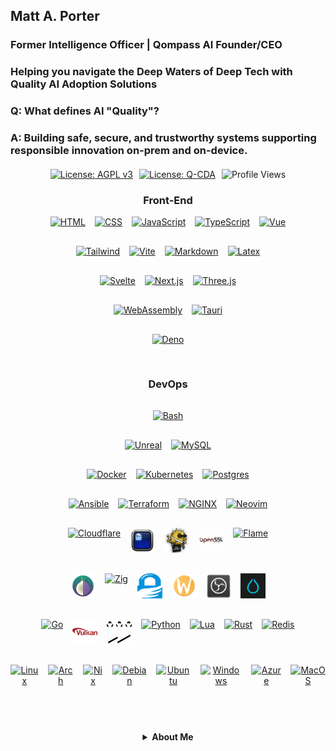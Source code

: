 <!--Copyright (C) 2025 Qompass AI, All rights reserved-->
<h2>Matt A. Porter</h2>

<h3>Former Intelligence Officer | Qompass AI Founder/CEO</h3>

<h3>Helping you navigate the Deep Waters of Deep Tech with Quality AI Adoption Solutions</h3>

<!-- [![Quality AI: Safe, Secure & Trustworthy](assets/images/mlkem-visualization.png)](https://phaedrusflow.github.io/phaedrusflow/diagrams/mlkem/) -->

<h3>Q: What defines AI "Quality"?</h3>

<h3>A: Building safe, secure, and trustworthy systems supporting responsible innovation on-prem and on-device.</h3>

<div style="display: flex; justify-content: center; gap: 10px; flex-wrap: wrap; margin: 20px 0;">
  <a href="https://www.gnu.org/licenses/agpl-3.0">
    <img src="https://img.shields.io/badge/License-AGPL%20v3-blue.svg" alt="License: AGPL v3">
  </a>
  <a href="./LICENSE-QCDA">
    <img src="https://img.shields.io/badge/license-Q--CDA-lightgrey.svg" alt="License: Q-CDA">
  </a>
  <img src="https://komarev.com/ghpvc/?username=phaedrusflow" alt="Profile Views">
</div>

<div align="center">

<h3 align="center">Front-End</h3>

<div class="tech-pyramid" style="display: flex; flex-direction: column; align-items: center; gap: 15px;">
  
  <div class="icon-row" style="display: flex; justify-content: center; gap: 15px; margin-bottom: 15px;">
  <a href="https://github.com/qompassai/html" class="icon-link">
    <img src="https://skillicons.dev/icons?i=html" alt="HTML" width="40" height="40" title="HTML"/>
  </a>
  <a href="https://github.com/qompassai/css" class="icon-link">
    <img src="https://skillicons.dev/icons?i=css" alt="CSS" width="40" height="40" title="CSS"/>
  </a>
  <a href="https://github.com/qompassai/javascript" class="icon-link">
    <img src="https://skillicons.dev/icons?i=js" alt="JavaScript" width="40" height="40" title="JavaScript"/>
  </a>
  <a href="https://github.com/qompassai/typescript" class="icon-link">
    <img src="https://skillicons.dev/icons?i=ts" alt="TypeScript" width="40" height="40" title="TypeScript"/>
  </a>
  <a href="https://github.com/qompassai/vue" class="icon-link">
    <img src="https://skillicons.dev/icons?i=vue" alt="Vue" width="40" height="40" title="Vue"/>
  </a>
</div>

  <div class="icon-row" style="display: flex; justify-content: center; gap: 15px; margin-bottom: 15px;">
  <a href="https://github.com/qompassai/tailwind" class="icon-link">
    <img src="https://skillicons.dev/icons?i=tailwind" alt="Tailwind" width="40" height="40" title="Tailwind"/>
  </a>
  <a href="https://github.com/qompassai/vite" class="icon-link">
    <img src="https://skillicons.dev/icons?i=vite" alt="Vite" width="40" height="40" title="Vite"/>
  </a>
  <a href="https://github.com/qompassai/markdown" class="icon-link">
    <img src="https://skillicons.dev/icons?i=md" alt="Markdown" width="40" height="40" title="Markdown"/>
  </a>
  <a href="https://github.com/qompassai/latex" class="icon-link">
    <img src="https://skillicons.dev/icons?i=latex" alt="Latex" width="40" height="40" title="Latex"/>
  </a>
</div>
  
 <div class="icon-row" style="display: flex; justify-content: center; gap: 15px; margin-bottom: 15px;">
  <a href="https://github.com/qompassai/svelte" class="icon-link">
    <img src="https://skillicons.dev/icons?i=svelte" alt="Svelte" width="40" height="40" title="Svelte"/>
  </a>
  <a href="https://github.com/qompassai/nextjs" class="icon-link">
    <img src="https://skillicons.dev/icons?i=nextjs" alt="Next.js" width="40" height="40" title="Next.js"/>
  </a>
  <a href="https://github.com/qompassai/threejs" class="icon-link">
    <img src="https://skillicons.dev/icons?i=threejs" alt="Three.js" width="40" height="40" title="Three.js"/>
  </a>
</div>

<div class="icon-row" style="display: flex; justify-content: center; gap: 15px; margin-bottom: 15px;">
  <a href="https://github.com/qompassai/wasm" class="icon-link">
    <img src="https://skillicons.dev/icons?i=wasm" alt="WebAssembly" width="40" height="40" title="WebAssembly"/>
  </a>
  <a href="https://github.com/qompassai/tauri" class="icon-link">
    <img src="https://skillicons.dev/icons?i=tauri" alt="Tauri" width="40" height="40" title="Tauri"/>
  </a>
</div>

<div class="icon-row" style="display: flex; justify-content: center; gap: 15px; margin-bottom: 15px;">
  <a href="https://github.com/qompassai/deno" class="icon-link">
    <img src="https://skillicons.dev/icons?i=deno" alt="Deno" width="40" height="40" title="Deno"/>
  </a>
</div>

<h3 align="center">DevOps</h3>

<div class="icon-row" style="display: flex; justify-content: center; gap: 15px; margin-bottom: 15px;">
  <a href="https://github.com/qompassai/shell" class="icon-link">
    <img src="https://skillicons.dev/icons?i=bash" alt="Bash" width="40" height="40" title="Bash"/>
  </a>
</div>

<div class="icon-row" style="display: flex; justify-content: center; gap: 15px; margin-bottom: 15px;">
  <a href="https://github.com/qompassai/containers" class="icon-link">
    <img src="https://skillicons.dev/icons?i=unreal" alt="Unreal" width="40" height="40" title="Unreal"/>
  </a>
  <a href="https://github.com/qompassai/mysql" class="icon-link">
    <img src="https://skillicons.dev/icons?i=mysql" alt="MySQL" width="40" height="40" title="MySQL"/>
  </a>
</div>

<div class="icon-row" style="display: flex; justify-content: center; gap: 15px; margin-bottom: 15px;">
  <a href="https://github.com/qompassai/containers" class="icon-link">
    <img src="https://skillicons.dev/icons?i=docker" alt="Docker" width="40" height="40" title="Docker"/>
  </a>
  <a href="https://github.com/qompassai/k8s" class="icon-link">
    <img src="https://skillicons.dev/icons?i=kubernetes" alt="Kubernetes" width="40" height="40" title="Kubernetes"/>
  </a>
  <a href="https://github.com/qompassai/psql" class="icon-link">
    <img src="https://skillicons.dev/icons?i=postgres" alt="Postgres" width="40" height="40" title="Postgres"/>
  </a>
</div>

<div class="icon-row" style="display: flex; justify-content: center; gap: 15px; margin-bottom: 15px;">
  <a href="https://github.com/qompassai/ansible" class="icon-link">
    <img src="https://skillicons.dev/icons?i=ansible" alt="Ansible" width="40" height="40" title="Ansible"/>
  </a>
  <a href="https://github.com/qompassai/terraform" class="icon-link">
    <img src="https://skillicons.dev/icons?i=terraform" alt="Terraform" width="40" height="40" title="Terraform"/>
  </a>
  <a href="https://github.com/qompassai/nginx" class="icon-link">
    <img src="https://skillicons.dev/icons?i=nginx" alt="NGINX" width="40" height="40" title="NGINX"/>
  </a>
  <a href="https://github.com/qompassai/Diver" class="icon-link">
    <img src="https://skillicons.dev/icons?i=neovim" alt="Neovim" width="40" height="40" title="Neovim"/>
  </a>
</div>

<div class="icon-row" style="display: flex; justify-content: center; gap: 15px; margin-bottom: 15px;">
  <a href="https://github.com/qompassai/qai" class="icon-link">
    <img src="https://skillicons.dev/icons?i=cloudflare" alt="Cloudflare" width="40" height="40" title="Cloudflare"/>
  </a>
  <a href="https://github.com/qompassai/shell" class="icon-link">
    <img src="assets/icons/ghostty.svg" alt="Ghostty" width="40" height="40" title="Ghostty"/>
  </a>
  <a href="https://github.com/qompassai/qssh" class="icon-link">
    <img src="assets/icons/openssh.svg" alt="OpenSSH" width="40" height="40" title="OpenSSH"/>
  </a>
  <a href="https://github.com/qompassai/qssl" class="icon-link">
    <img src="assets/icons/openssl.svg" alt="OpenSSL" width="40" height="40" title="OpenSSL"/>
  </a>
  <a href="https://github.com/qompassai/mojo" class="icon-link">
  <img src="https://cdn.iconduck.com/emojis/37553/fire.svg" alt="Flame" width="40" height="40" title="Mojo"/>
  </a>
</div>

<div class="icon-row" style="display: flex; justify-content: center; gap: 15px; margin-bottom: 15px;">
  <a href="https://github.com/qompassai/Tor" class="icon-link">
    <img src="assets/icons/tor.svg" alt="Tor" width="40" height="40" title="Tor"/>
  </a>
  <a href="https://github.com/qompassai/Zig" class="icon-link">
    <img src="https://skillicons.dev/icons?i=zig" alt="Zig" width="40" height="40" title="Zig"/>
  </a>
  <a href="https://github.com/qompassai/qpg" class="icon-link">
    <img src="assets/icons/gnupg.svg" alt="GnuPG" width="40" height="40" title="GnuPG"/>
  </a>
  <a href="https://github.com/qompassai/wayland" class="icon-link">
    <img src="assets/icons/wayland.svg" alt="Wayland" width="40" height="40" title="Wayland"/>
  </a>
  <a href="https://github.com/qompassai/obs" class="icon-link">
    <img src="assets/icons/obs-studio.svg" alt="OBS" width="40" height="40" title="OBS"/>
  </a>
  <a href="https://github.com/qompassai/Hyprland" class="icon-link">
    <img src="assets/icons/hyprland.svg" alt="Hyprland" width="40" height="40" title="Hyprland"/>
  </a>
</div>

<div class="icon-row" style="display: flex; justify-content: center; gap: 15px; margin-bottom: 15px;">
  <a href="https://github.com/qompassai/Go" class="icon-link">
    <img src="https://skillicons.dev/icons?i=go" alt="Go" width="40" height="40" title="Go"/>
  </a>
  <a href="https://github.com/qompassai/Vulkan" class="icon-link">
    <img src="assets/icons/vulkan.svg" alt="Vulkan" width="40" height="40" title="Vulkan"/>
  </a>
  <a href="https://github.com/qompassai/pipewire" class="icon-link">
    <img src="assets/icons/pipewire.svg" alt="Pipewire" width="40" height="40" title="Pipewire"/>
  </a><a href="https://github.com/qompassai/Python" class="icon-link">
  <img src="https://skillicons.dev/icons?i=python" alt="Python" width="40" height="40" title="Python"/>
  </a>
  <a href="https://github.com/qompassai/Lua" class="icon-link">
    <img src="https://skillicons.dev/icons?i=lua" alt="Lua" width="40" height="40" title="Lua"/>
  </a>
  <a href="https://github.com/qompassai/Rust" class="icon-link">
    <img src="https://skillicons.dev/icons?i=rust" alt="Rust" width="40" height="40" title="Rust"/>
  </a>
  <a href="https://github.com/qompassai/valkey" class="icon-link">
    <img src="https://skillicons.dev/icons?i=redis" alt="Redis" width="40" height="40" title="Redis"/>
  </a>
</div>
<div class="icon-row" style="display: flex; justify-content: center; gap: 15px; margin-bottom: 15px;">
  <a href="https://github.com/qompassai/linux" class="icon-link">
    <img src="https://skillicons.dev/icons?i=linux" alt="Linux" width="40" height="40" title="Linux"/>
  </a>
  <a href="https://github.com/qompassai/arch" class="icon-link">
    <img src="https://skillicons.dev/icons?i=arch" alt="Arch" width="40" height="40" title="Arch"/>
  </a>
  <a href="https://github.com/qompassai/nix" class="icon-link">
    <img src="https://skillicons.dev/icons?i=nix" alt="Nix" width="40" height="40" title="Nix"/>
  </a>
  <a href="https://github.com/qompassai/debian" class="icon-link">
    <img src="https://skillicons.dev/icons?i=debian" alt="Debian" width="40" height="40" title="Debian"/>
  </a>
  <a href="https://github.com/qompassai/ubuntu" class="icon-link">
    <img src="https://skillicons.dev/icons?i=ubuntu" alt="Ubuntu" width="40" height="40" title="Ubuntu"/>
  </a>
  <a href="https://github.com/qompassai/windows" class="icon-link">
    <img src="https://skillicons.dev/icons?i=windows" alt="Windows" width="40" height="40" title="Windows"/>
  </a>
  <a href="https://github.com/qompassai/azure" class="icon-link">
    <img src="https://skillicons.dev/icons?i=azure" alt="Azure" width="40" height="40" title="Azure"/>
  </a>
  <a href="https://github.com/qompassai/apple" class="icon-link">
    <img src="https://skillicons.dev/icons?i=apple" alt="MacOS" width="40" height="40" title="MacOS"/>
  </a>
</div>

<p></p>
<details id="Contact">
  <summary><strong>About Me</strong></summary>

 <div align="center">
  <p>Matthew A. Porter<br>
  <sup></sup>Qompass AI, Spokane, WA</p>

  <a href="mailto:&#109;&#97;&#112;&#64;&#113;&#111;&#109;&#112;&#97;&#115;&#115;&#46;&#97;&#105;">
  <img src="https://img.shields.io/badge/Email-Get_a_Quote-blue?style=flat-square&logo=gmail" alt="Email Me">
</a>

  <a href="sms:&#43;&#49;&#53;&#48;&#57;&#57;&#49;&#57;&#53;&#50;&#51;&#55;">
  <img src="https://img.shields.io/badge/SMS-Text_Me-blue?style=flat-square&logo=minutemailer" alt="Text Me">
</a>

<h3 align="center">Developer Programs</h3>
<div align="center">
 
[![NVIDIA Developer](https://img.shields.io/badge/NVIDIA-Developer_Program-76B900?style=for-the-badge&logo=nvidia&logoColor=white)](https://developer.nvidia.com/)
[![Meta Developer](https://img.shields.io/badge/Meta-Developer_Program-0668E1?style=for-the-badge&logo=meta&logoColor=white)](https://developers.facebook.com/)
[![HackerOne](https://img.shields.io/badge/-HackerOne-%23494649?style=for-the-badge&logo=hackerone&logoColor=white)](https://hackerone.com/phaedrusflow)
[![HuggingFace](https://img.shields.io/badge/HuggingFace-qompass-yellow?style=flat-square&logo=huggingface)](https://huggingface.co/qompass)
[![Epic Games Developer](https://img.shields.io/badge/Epic_Games-Developer_Program-313131?style=for-the-badge&logo=epic-games&logoColor=white)](https://dev.epicgames.com/)
</div>

 <h3>Academic</h3>
  <p>
    <a href="https://orcid.org/0000-0002-0302-4812">
      <img src="https://img.shields.io/badge/ORCID-0000--0002--0302--4812-green?style=flat-square&logo=orcid" alt="ORCID">
    </a>
    <a href="https://www.researchgate.net/profile/Matt-Porter-7">
      <img src="https://img.shields.io/badge/ResearchGate-Open--Research-blue?style=flat-square&logo=researchgate" alt="ResearchGate">
    </a>
    <a href="https://zenodo.org/communities/qompassai">
      <img src="https://img.shields.io/badge/Zenodo-Publications-blue?style=flat-square&logo=zenodo" alt="Zenodo">
    </a>
  </p>
<details id="Research">
  <summary><strong>Current Research</strong></summary>
<div align="center">
 
  <h3>Professional Profiles</h3>
  <p>
    <a href="https://www.linkedin.com/in/matt-a-porter-103535224/">
      <img src="https://img.shields.io/badge/LinkedIn-Matt--Porter-blue?style=flat-square&logo=linkedin" alt="Personal LinkedIn">
    </a>
    <a href="https://www.linkedin.com/company/95058568/">
      <img src="https://img.shields.io/badge/LinkedIn-Qompass--AI-blue?style=flat-square&logo=linkedin" alt="Startup LinkedIn">
    </a>
  </p>
  
  <h3>Social Media</h3>
  <p>
    <a href="https://twitter.com/PhaedrusFlow">
      <img src="https://img.shields.io/badge/Twitter-@PhaedrusFlow-blue?style=flat-square&logo=twitter" alt="X/Twitter">
    </a>
    <a href="https://www.instagram.com/phaedrusflow">
      <img src="https://img.shields.io/badge/Instagram-phaedrusflow-purple?style=flat-square&logo=instagram" alt="Instagram">
    </a>
    <a href="https://www.youtube.com/@qompassai">
      <img src="https://img.shields.io/badge/YouTube-QompassAI-red?style=flat-square&logo=youtube" alt="YouTube">
    </a>
  </p>
  
<div align="center">
<h3>Support & Funding</h3>

<table>
<tr>
<th align="center">💰 Pre-Seed Funding 2023-2025</th>
<th align="center">🏆 Amount</th>
<th align="center">📅 Date</th>
</tr>
<tr>
<td><a href="https://github.com/qompassai/r4r" title="RJOS/Zimmer Biomet Research Grant Repository">RJOS/Zimmer Biomet Research Grant</a></td>
<td align="center">$30,000</td>
<td align="center">March 2024</td>
</tr>
<tr>
<td onclick="window.open('https://github.com/qompassai/PathFinders', '_blank')">
  <a href="https://github.com/qompassai/PathFinders" title="GitHub Repository">Pathfinders Intern Program</a>
  <br>
  <small><a href="https://www.linkedin.com/posts/evergreenbio_bioscience-internships-workforcedevelopment-activity-7253166461416812544-uWUM/" onclick="event.stopPropagation()" target="_blank">View on LinkedIn</a></small>
</td>
<td align="center">$2,000</td>
<td align="center">October 2024</td>
</tr>
</table>

<p>Your support helps us continue building innovative solutions at the intersection of health and education.</p>

<a href="https://www.buymeacoffee.com/phaedrusflow" target="_blank">
<img src="https://img.shields.io/badge/Buy_Me_A_Coffee-Support-FFDD00?style=for-the-badge&logo=buy-me-a-coffee&logoColor=black" alt="Buy Me A Coffee" width="250" />
</a>

<hr width="50%" style="height:2px;border-width:0;color:gray;background-color:gray">

<p><i>Funding helps us continue our research at the intersection of AI, healthcare, and education</i></p>
</div>


[📚 Read Full Research Details](#detailed-research)

<h3>Research TLDR</h3>
[🔗 Interactive Post-Quantum Visualization (Three.js)](assets/pqc.html)

| Area                          | Description                                                    | Applications                                                                     |
| ----------------------------- | -------------------------------------------------------------- | -------------------------------------------------------------------------------- |
| **Quantum/AI Hybrid DevOps**  | Developing novel quantum algorithms for self-hosted deployment | Healthcare diagnostics, Personalized education, Network security                 |
| **Post-Quantum Cryptography** | Implementing quantum-resistant algorithms on-device            | Patient data protection, Educational records security, Government communications |
| **Quantum Error Correction**  | Optimizing search via quantum amplified search                 | Sustainably secure learning platforms with resilient cryptography                |

<details id="detailed-research">
  <summary><strong>Research: The Pursuit of Quality Quantum Advantage</strong></summary>
The foundation of quantum computing and impetus for enterprise quantum adoption begins with the Schrödinger equation:

$$i\hbar\frac{\partial}{\partial t}\Psi(\mathbf{r},t) = \hat{H}\Psi(\mathbf{r},t)$$

**Schrodinger Legend:**

- $i$: imaginary unit
- $\hbar$: reduced Planck constant
- $\Psi(\mathbf{r},t)$: wavefunction at position $\mathbf{r}$ and time $t$
- $\hat{H}$: Hamiltonian operator

A qubit state forms the computational basis:

$|\psi\rangle = \alpha|0\rangle + \beta|1\rangle$ where $|\alpha|^2 + |\beta|^2 = 1$

**Qubit Legend:**

- $|\psi\rangle$: quantum state
- $\alpha, \beta$: complex probability amplitudes
- $|0\rangle, |1\rangle$: computational basis states
- $|\alpha|^2 + |\beta|^2 = 1$: normalization constraint

## Grover's Algorithm

**Quantum State Preparation:**

$$|\psi_0\rangle = \frac{1}{\sqrt{N}}\sum_{x=0}^{N-1}|x\rangle$$

**Grover Iteration (applied ~$\frac{\pi}{4}\sqrt{N}$ times):**

$$G = (2|\psi_0\rangle\langle\psi_0| - I) \cdot O_f$$

**Oracle Operation:**

$$
O_f|x\rangle = \begin{cases}
-|x\rangle & \text{if } f(x) = 1 \\
|x\rangle & \text{if } f(x) = 0
\end{cases}
$$

**Success Probability:**

$$P_{\text{success}} = \sin^2\left((2r+1)\arcsin\sqrt{\frac{M}{N}}\right)$$

**Grover's Legend:**

- $N = 2^n$: Size of search space (where n is number of qubits)
- $|\psi_0\rangle$: Uniform superposition of all basis states
- $O_f$: Oracle function marking solution states with phase flip
- $G$: Grover operator (one iteration)
- $M$: Number of solutions in the search space
- $r$: Number of Grover iterations performed
- $f(x)$: Function that returns 1 for solutions, 0 otherwise
- $I$: Identity operator

### Research Interests

#### 1. Quantum Machine Learning Algorithms

_Developing novel quantum algorithms to optimize on-device AI training and inference_

- **Medicine**: Equipping clinicians and learners to adopt quality AI tooling to support patient care
- **Education**: Personalizing learning paths via safe, secure, and trustworthy AI
- **Security**: Migration of IPV4 to IPV6 as it relates to network attack pattern detection

#### 2. Quantum-Resistant Cryptography Implementation

_Advancing the practical deployment of post-quantum algorithms in real-world systems._

- **Medicine**: Protecting patient data across multi-institution research networks
- **Education**: Securing student records and assessment platforms from future threats
- **Security**: Ensuring long-term confidentiality of sensitive government communications

#### 3. Quantum Error Correction

Improving quantum circuit reliability through advanced error mitigation techniques.

- **Medicine**: Enabling reliable quantum simulations for synthetic data generation
- **Education**: Securing computing platforms with post-quantum cryptography for student learning
- **Security**: Conducting FIPS 140-3 validation testing on cryptographic implementations to ensure compliance while preserving functionality during system degradation

# Post-Quantum Cryptography

## ML-KEM (Kyber)

ML-KEM operates in the polynomial ring $R_q = \mathbb{Z}_q[X]/(X^n + 1)$

**Key Generation:**

$$\text{pk} = (A, t = As + e)$$

**Encapsulation:**

$$c = (c_1 = A^T r + e_1, c_2 = t^T r + e_2 + \lfloor q/2 \rfloor m)$$

**Decapsulation:**

$$m' = \left\lceil\left(c_2 - s^T c_1\right) \cdot \frac{2}{q}\right\rceil$$

**ML-KEM Legend:**

- $R_q$: polynomial ring with coefficients in $\mathbb{Z}_q$
- $\mathbb{Z}_q$: integers modulo $q$
- $n$: polynomial degree (typically 256)
- $A$: public random matrix
- $s$: secret vector of small polynomials
- $e, e_1, e_2$: error vectors with small coefficients
- $r$: random vector used for encryption
- $m$: message bit (0 or 1)
- $m'$: recovered message bit
- $\text{pk}$: public key
- $t$: public key component
- $c, c_1, c_2$: ciphertext components
- $q$: modulus (typically 3329)

## ML-DSA (Dilithium)

**Key Generation:**

$$\text{pk} = (A, t = A s)$$

**Signature Generation:**

- Sample $y$ and compute $w = Ay$
- Compute challenge $c$ from message digest and $w$
- Compute $z = y + cs$
- Signature: $(z, h)$ where $h$ is a hint vector

**Verification:**
$$\|z\| < \gamma_1 \text{ and } \|Az - ct\| < \gamma_2$$

**ML-DSA Legend:**

- $A$: public random matrix
- $s$: secret key vector
- $\text{pk}$: public key
- $t$: public key component
- $y$: masking vector sampled during signing
- $w$: commitment value
- $c$: challenge hash
- $z$: response vector
- $h$: hint vector for verification
- $\gamma_1, \gamma_2$: bound parameters for verification
- $\|\cdot\|$: vector norm

## SLH-DSA (SPHINCS+)

**Hash-based Hypertree:**

- FORS few-time signature:
  $$\text{FORS-Sign}_{\text{SK}}(M) = (\text{sk}_1, \ldots, \text{sk}_k, \text{Auth}_1, \ldots, \text{Auth}_k)$$

- WOTS+ chain function:
  $$f^i(x) = F(f^{i-1}(x), i-1)$$

- Signature verification:
  $$\text{root} = \text{FORS-Verify}(M, \sigma_{\text{FORS}})$$

**SLH-DSA Legend:**

- FORS: Forest Of Random Subsets (few-time signature)
- WOTS+: Winternitz One-Time Signature+
- $\text{SK}$: secret key
- $M$: message
- $\text{sk}_1, \ldots, \text{sk}_k$: revealed secret key elements
- $\text{Auth}_1, \ldots, \text{Auth}_k$: authentication paths
- $f^i(x)$: hash chain function applied $i$ times
- $F$: cryptographic hash function
- $\sigma_{\text{FORS}}$: FORS signature component
- $\text{root}$: Merkle tree root for verification

## FN-DSA (Falcon)

**NTRU Equation:**
$$fG - gF = q \mod (X^N + 1)$$

**Key Generation:**

- Private key: small polynomials $(f, g, F, G)$
- Public key: $h = g/f \mod q$

**Signature Generation:**

- For message $m$ with hash $c$, find small $(s_1, s_2)$ such that:
  $$s_1 + s_2h = c \mod q$$

**Verification:**

- Check if $\|s\| < \beta$ and $s_1 + s_2h = c \mod q$

**FN-DSA Legend:**

- $f, g, F, G$: private key polynomials with small coefficients
- $q$: modulus
- $(X^N + 1)$: polynomial modulus (typically $N$ is a power of 2)
- $h$: public key polynomial
- $m$: message
- $c$: hash of message mapped to a polynomial
- $s_1, s_2$: signature polynomials
- $s$: combined signature vector $(s_1, s_2)$
- $\beta$: signature norm bound
- $\|s\|$: Euclidean norm of signature

## Hybrid Key Establishment

If $Z$ is a classical shared secret (e.g., from ECDH) and $T$ is a post-quantum shared secret:

$$Z' = Z \parallel T$$

The final key is derived using a key derivation function:

$$K = \text{KDF}(Z')$$

**Hybrid Key Legend:**

- $Z$: shared secret from classical algorithm (e.g., ECDH)
- $T$: shared secret from post-quantum algorithm (e.g., ML-KEM)
- $\parallel$: concatenation operation
- $Z'$: combined shared secret
- $\text{KDF}$: Key Derivation Function
- $K$: final derived key material
</details>
</details>
